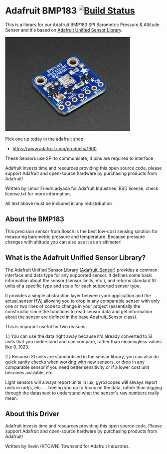 # Adafruit BMP183 [![Build Status](https://travis-ci.org/adafruit/Adafruit_Adafruit_BMP183_Unified_Library.svg?branch=master)](https://travis-ci.org/adafruit/Adafruit_BMP183_Unified_Library)
 
This is a library for our Adafruit BMP183 SPI Barometric Pressure & Altitude Sensor and it's based on [Adafruit Unified Sensor Library](https://github.com/adafruit/Adafruit_Sensor).

<a href="https://www.adafruit.com/products/1900"><img src="assets/board.jpg" height="300"/></a>

Pick one up today in the adafruit shop!
  * https://www.adafruit.com/products/1900

These Sensors use SPI to communicate, 4 pins are required to interface

Adafruit invests time and resources providing this open source code, please support Adafruit and open-source hardware by purchasing products from Adafruit!

Written by Limor Fried/Ladyada  for Adafruit Industries. BSD license, check license.txt for more information. 

All text above must be included in any redistribution

## About the BMP183 ##

This precision sensor from Bosch is the best low-cost sensing solution for measuring barometric pressure and temperature. Because pressure changes with altitude you can also use it as an altimeter! 

## What is the Adafruit Unified Sensor Library? ##

The Adafruit Unified Sensor Library ([Adafruit_Sensor](https://github.com/adafruit/Adafruit_Sensor)) provides a common interface and data type for any supported sensor.  It defines some basic information about the sensor (sensor limits, etc.), and returns standard SI units of a specific type and scale for each supported sensor type.

It provides a simple abstraction layer between your application and the actual sensor HW, allowing you to drop in any comparable sensor with only one or two lines of code to change in your project (essentially the constructor since the functions to read sensor data and get information about the sensor are defined in the base Adafruit_Sensor class).

This is imporant useful for two reasons:

1.) You can use the data right away because it's already converted to SI units that you understand and can compare, rather than meaningless values like 0..1023.

2.) Because SI units are standardised in the sensor library, you can also do quick sanity checks when working with new sensors, or drop in any comparable sensor if you need better sensitivity or if a lower cost unit becomes available, etc. 

Light sensors will always report units in lux, gyroscopes will always report units in rad/s, etc. ... freeing you up to focus on the data, rather than digging through the datasheet to understand what the sensor's raw numbers really mean.

## About this Driver ##

Adafruit invests time and resources providing this open source code.  Please support Adafruit and open-source hardware by purchasing products from Adafruit!

Written by Kevin (KTOWN) Townsend for Adafruit Industries.
